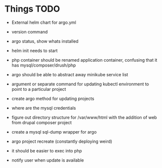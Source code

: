 # Things TODO

- External helm chart for argo.yml

- version command
- argo status, show whats installed

- helm init needs to start
- php container should be renamed application container, confusing that it has mysql/composer/drush/php

- argo should be able to abstract away minikube service list

- argument or separate command for updating kubectl environment to point to a particular project

- create argo method for updating projects

- where are the mysql credentials

- figure out directory structure for /var/www/html with the addition of web from drupal composer project

- create a mysql sql-dump wrapper for argo

- argo project recreate (constantly deploying weird)

- it should be easier to exec into php

- notify user when update is available
